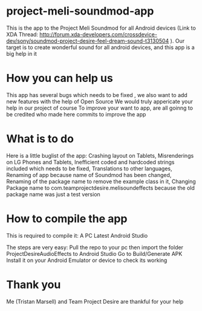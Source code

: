 # project-meli-soundmod-app

This is the app to the Project Meli Soundmod for all Android devices (Link to XDA Thread: http://forum.xda-developers.com/crossdevice-dev/sony/soundmod-project-desire-feel-dream-sound-t3130504 ). Our target is to create wonderful sound for all android devices, and this app is a big help in it


# How you can help us

This app has several bugs which needs to be fixed , we also want to add new features with the help of Open Source
We would truly appericate your help in our project of course
To improve your want to app, are all goinng to be credited who made here commits to improve the app


# What is to do

Here is a little buglist of the app:
Crashing layout on Tablets,
Misrenderings on LG Phones and Tablets,
Inefficient coded and hardcoded strings included which needs to be fixed,
Translations to other languages,
Renaming of app because name of Soundmod has been changed,
Renaming of the package name to remove the example class in it,
Changing Package name to com.teamprojectdesire.melisoundeffects because the old package name was just a test version


# How to compile the app

This is required to compile it:
A PC 
Latest Android Studio

The steps are very easy:
Pull the repo to your pc
then import the folder ProjectDesireAudioEffects to Android Studio
Go to Build/Generate APK 
Install it on your Android Emulator or device to check its working


# Thank you
Me (Tristan Marsell) and Team Project Desire are thankful for your help
